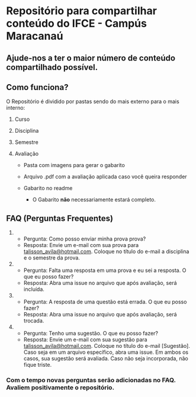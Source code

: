 # Repositório para compartilhar conteúdo do IFCE - Campús Maracanaú

## Ajude-nos a ter o maior número de conteúdo compartilhado possível. 

## Como funciona?
O Repositório é dividido por pastas sendo do mais externo para o mais interno:
1.   Curso
2.  Disciplina
3.  Semestre
4.  Avaliação
    
    * Pasta com imagens para gerar o gabarito
    * Arquivo .pdf com a avaliação aplicada caso você queira responder
    * Gabarito no readme
        
        *   O Gabarito __não__ necessariamente estará completo.
        
        
        
## FAQ (Perguntas Frequentes)
1. 
    * Pergunta: Como posso enviar minha prova prova?
    * Resposta: Envie um e-mail com sua prova para [talisson_avila@hotmail.com](mailto:talisson_avila@hotmail.com). Coloque no título do e-mail a disciplina e o semestre da prova.

2.  
    * Pergunta: Falta uma resposta em uma prova e eu sei a resposta. O que eu posso fazer?
    * Resposta: Abra uma issue no arquivo que após avaliação, será incluída.

3.  * Pergunta: A resposta de uma questão está errada. O que eu posso fazer?
    * Resposta: Abra uma issue no arquivo que após avaliação, será trocada.

4.  * Pergunta: Tenho uma sugestão. O que eu posso fazer?
    * Resposta: Envie um e-mail com sua sugestão para [talisson_avila@hotmail.com](mailto:talisson_avila@hotmail.com). Coloque no título do e-mail [Sugestão]. Caso seja em um arquivo específico, abra uma issue. Em ambos os casos, sua sugestão será avaliada. Caso não seja incorporada, não fique triste.
    

### Com o tempo novas perguntas serão adicionadas no FAQ. Avaliem positivamente o repositório.